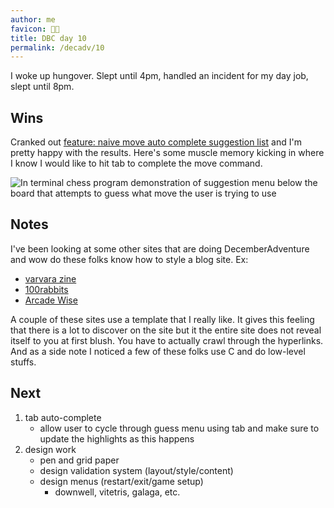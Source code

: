 ```yaml
---
author: me
favicon: 😵‍💫
title: DBC day 10
permalink: /decadv/10
---
```


I woke up hungover. Slept until 4pm, handled an incident for my day job, slept until 8pm.

## Wins

Cranked out [feature: naive move auto complete suggestion list](https://github.com/coffee-dan/bubble-chess/commit/7a76d41c558f5a5e9914928e84450511fd835931) and I'm pretty happy with the results. Here's some muscle memory kicking in where I know I would like to hit tab to complete the move command.

![In terminal chess program demonstration of suggestion menu below the board that attempts to guess what move the user is trying to use](/assets/dbc-day-10-suggestion-demo.gif)

## Notes

I've been looking at some other sites that are doing DecemberAdventure and wow do these folks know how to style a blog site. Ex:
- [varvara zine](https://wiki.xxiivv.com/site/varvara.html)
- [100rabbits](https://rabbits.srht.site/decadv/)
- [Arcade Wise](https://arcades.agency/index.html)

A couple of these sites use a template that I really like. It gives this feeling that there is a lot to discover on the site but it the entire site does not reveal itself to you at first blush. You have to actually crawl through the hyperlinks. And as a side note I noticed a few of these folks use C and do low-level stuffs.

## Next

1. tab auto-complete
    * allow user to cycle through guess menu using tab and make sure to update the highlights as this happens
2. design work
    * pen and grid paper
    * design validation system (layout/style/content)
    * design menus (restart/exit/game setup)
        * downwell, vitetris, galaga, etc.

